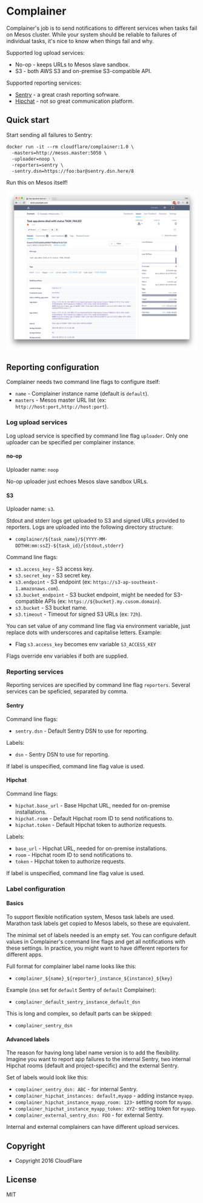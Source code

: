 # Complainer

Complainer's job is to send notifications to different services when tasks
fail on Mesos cluster. While your system should be reliable to failures of
individual tasks, it's nice to know when things fail and why.

Supported log upload services:

* No-op - keeps URLs to Mesos slave sandbox.
* S3 - both AWS S3 and on-premise S3-compatible API.

Supported reporting services:

* [Sentry](https://getsentry.com/) - a great crash reporting sofrware.
* [Hipchat](https://www.hipchat.com/) - not so great communication platform.

## Quick start

Start sending all failures to Sentry:

```
docker run -it --rm cloudflare/complainer:1.0 \
  -masters=http://mesos.master:5050 \
  -uploader=noop \
  -reporters=sentry \
  -sentry.dsn=https://foo:bar@sentry.dsn.here/8
```

Run this on Mesos itself!

![Sentry screenshot](screenshots/sentry.png)

## Reporting configuration

Complainer needs two command line flags to configure itself:

* `name` - Complainer instance name (default is `default`).
* `masters` - Mesos master URL list (ex: `http://host:port,http://host:port`).

### Log upload services

Log upload service is specified by command line flag `uploader`. Only one
uploader can be specified per complainer instance.

#### no-op

Uploader name: `noop`

No-op uploader just echoes Mesos slave sandbox URLs.

#### S3

Uploader name: `s3`.

Stdout and stderr logs get uploaded to S3 and signed URLs provided to reporters.
Logs are uploaded into the following directory structure:

* `complainer/${task_name}/${YYYY-MM-DDTHH:mm:ssZ}-${task_id}/{stdout,stderr}`

Command line flags:

* `s3.access_key` - S3 access key.
* `s3.secret_key` - S3 secret key.
* `s3.endpoint` - S3 endpoint (ex: `https://s3-ap-southeast-1.amazonaws.com`).
* `s3.bucket_endpoint` - S3 bucket endpoint, might be needed for S3-compatible
APIs (ex: `https://${bucket}.my.cusom.domain`).
* `s3.bucket` - S3 bucket name.
* `s3.timeout` - Timeout for signed S3 URLs (ex: `72h`).

You can set value of any command line flag via environment variable, just
replace dots with underscores and capitalise letters. Example:

* Flag `s3.access_key` becomes env variable `S3_ACCESS_KEY`

Flags override env variables if both are supplied.

### Reporting services

Reporting services are specified by command line flag `reporters`. Several
services can be speficied, separated by comma.

#### Sentry

Command line flags:

* `sentry.dsn` - Default Sentry DSN to use for reporting.

Labels:

* `dsn` - Sentry DSN to use for reporting.

If label is unspecified, command line flag value is used.

#### Hipchat

Command line flags:

* `hipchat.base_url` - Base Hipchat URL, needed for on-premise installations.
* `hipchat.room` - Default Hipchat room ID to send notifications to.
* `hipchat.token` - Default Hipchat token to authorize requests.

Labels:

* `base_url` - Hipchat URL, needed for on-premise installations.
* `room` - Hipchat room ID to send notifications to.
* `token` - Hipchat token to authorize requests.

If label is unspecified, command line flag value is used.

### Label configuration

#### Basics

To support flexible notification system, Mesos task labels are used. Marathon
task labels get copied to Mesos labels, so these are equivalent.

The minimal set of labels needed is an empty set. You can configure default
values in Complainer's command line flags and get all notifications with
these settings. In practice, you might want to have different reporters for
different apps.

Full format for complainer label name looks like this:

* `complainer_${name}_${reporter}_instance_${instance}_${key}`

Example (`dsn` set for `default` Sentry of `default` Complainer):

* `complainer_default_sentry_instance_default_dsn`

This is long and complex, so default parts can be skipped:

* `complainer_sentry_dsn`

#### Advanced labels

The reason for having long label name version is to add the flexibility.
Imagine you want to report app failures to the internal Sentry, two internal
Hipchat rooms (default and project-specific) and the external Sentry.

Set of labels would look like this:

* `complainer_sentry_dsn: ABC` - for internal Sentry.
* `complainer_hipchat_instances: default,myapp` - adding instance `myapp`.
* `complainer_hipchat_instance_myapp_room: 123`- setting room for `myapp`.
* `complainer_hipchat_instance_myapp_token: XYZ`- setting token for `myapp`.
* `complainer_external_sentry_dsn: FOO` - for external Sentry.

Internal and external complainers can have different upload services.

## Copyright

* Copyright 2016 CloudFlare

## License

MIT
